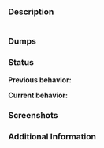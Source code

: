 <!---
READ THE README BEFORE SUBMITTING AN ISSUE!
IF YOU'RE HERE TO CREATE AN ISSUE ASKING FOR SUPPORT, YOU'RE IN THE WRONG PLACE.
For any support, go to:
Gitter: https://gitter.im/Cxbx-Reloaded/Lobby
or Discord: https://discord.gg/26Xjx23

This template is meant to help create quality reports, please use it.
Here is an example issue that shows the basic usage: https://github.com/BenNottelling/game-compatibility/issues/1
--->


### Description
<!-- Provide a simple description of what happens during the emulation. -->


<!-- If the game displays an error message:
Click inside the window, press CTRL+C to copy, and paste between the apostrophes below -->
```

```


### Dumps 
<!-- XBE Dump, KrnlDebug, HLE Cache, ETC.
- To generate an XBE Dump, load your XBE then go to Edit -> Dump Xbe Info To -> File... then upload the Xbe.txt here.
- To generate a KrnlDebug, go to View -> Debug Output (kernel) -> File... then begin emulation. When finished emulating, upload the KrnlDebug.txt here also. -->


### Status
**Previous behavior:** 
<!-- If there is no known previous behavior (e.g. you're creating the issue) just put 'None reported' -->

**Current behavior:**
<!-- Can be similar to your desciption, just shorter and more concise -->


### Screenshots
<!-- Graphics, Glitches, 'Test-Case' Messages, ETC. To easily screenshot, press ALT+PrtScr in the window, then paste below this text. -->


### Additional Information
<!-- Any additional information such as configuration (did you enable any 'hacks' in settings?), version hash, or other comments -->
